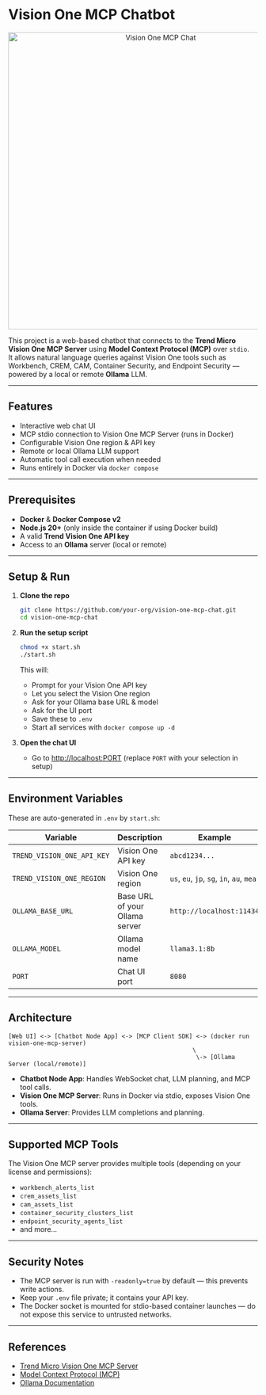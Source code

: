 # Vision One MCP Chatbot

<p align="center">
  <img src="https://github.com/andrefernandes86/demo-ai-guard/blob/main/ai0rd.png" alt="Vision One MCP Chat" width="600">
</p>

This project is a web-based chatbot that connects to the **Trend Micro Vision One MCP Server** using **Model Context Protocol (MCP)** over `stdio`.  
It allows natural language queries against Vision One tools such as Workbench, CREM, CAM, Container Security, and Endpoint Security — powered by a local or remote **Ollama** LLM.

---

## Features

- Interactive web chat UI
- MCP stdio connection to Vision One MCP Server (runs in Docker)
- Configurable Vision One region & API key
- Remote or local Ollama LLM support
- Automatic tool call execution when needed
- Runs entirely in Docker via `docker compose`

---

## Prerequisites

- **Docker** & **Docker Compose v2**
- **Node.js 20+** (only inside the container if using Docker build)
- A valid **Trend Vision One API key**
- Access to an **Ollama** server (local or remote)

---

## Setup & Run

1. **Clone the repo**
   ```bash
   git clone https://github.com/your-org/vision-one-mcp-chat.git
   cd vision-one-mcp-chat
   ```

2. **Run the setup script**
   ```bash
   chmod +x start.sh
   ./start.sh
   ```
   This will:
   - Prompt for your Vision One API key
   - Let you select the Vision One region
   - Ask for your Ollama base URL & model
   - Ask for the UI port
   - Save these to `.env`
   - Start all services with `docker compose up -d`

3. **Open the chat UI**
   - Go to [http://localhost:PORT](http://localhost:PORT) (replace `PORT` with your selection in setup)

---

## Environment Variables

These are auto-generated in `.env` by `start.sh`:

| Variable | Description | Example |
|----------|-------------|---------|
| `TREND_VISION_ONE_API_KEY` | Vision One API key | `abcd1234...` |
| `TREND_VISION_ONE_REGION` | Vision One region | `us`, `eu`, `jp`, `sg`, `in`, `au`, `mea` |
| `OLLAMA_BASE_URL` | Base URL of your Ollama server | `http://localhost:11434` |
| `OLLAMA_MODEL` | Ollama model name | `llama3.1:8b` |
| `PORT` | Chat UI port | `8080` |

---

## Architecture

```
[Web UI] <-> [Chatbot Node App] <-> [MCP Client SDK] <-> (docker run vision-one-mcp-server)
                                                    \
                                                     \-> [Ollama Server (local/remote)]
```

- **Chatbot Node App**: Handles WebSocket chat, LLM planning, and MCP tool calls.
- **Vision One MCP Server**: Runs in Docker via stdio, exposes Vision One tools.
- **Ollama Server**: Provides LLM completions and planning.

---

## Supported MCP Tools

The Vision One MCP server provides multiple tools (depending on your license and permissions):

- `workbench_alerts_list`
- `crem_assets_list`
- `cam_assets_list`
- `container_security_clusters_list`
- `endpoint_security_agents_list`
- and more...

---

## Security Notes

- The MCP server is run with `-readonly=true` by default — this prevents write actions.
- Keep your `.env` file private; it contains your API key.
- The Docker socket is mounted for stdio-based container launches — do not expose this service to untrusted networks.

---

## References

- [Trend Micro Vision One MCP Server](https://github.com/trendmicro/vision-one-mcp-server)
- [Model Context Protocol (MCP)](https://modelcontextprotocol.io/)
- [Ollama Documentation](https://github.com/jmorganca/ollama)
